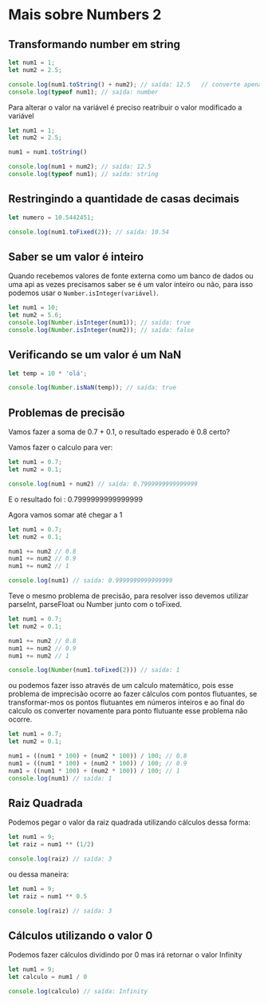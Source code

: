 # Mais sobre Numbers 2

## Transformando number em string

```js
let num1 = 1;
let num2 = 2.5;

console.log(num1.toString() + num2); // saída: 12.5   // converte apenas nessa linha o conteúdo em number para string
console.log(typeof num1); // saída: number
```

Para alterar o valor na variável é preciso reatribuir o valor modificado a variável

```js
let num1 = 1;
let num2 = 2.5;

num1 = num1.toString()

console.log(num1 + num2); // saída: 12.5
console.log(typeof num1); // saída: string
```

## Restringindo a quantidade de casas decimais

```js
let numero = 10.5442451;

console.log(num1.toFixed(2)); // saída: 10.54
```

## Saber se um valor é inteiro

Quando recebemos valores de fonte externa como um banco de dados ou uma api as vezes precisamos saber se é um valor inteiro ou não, para isso podemos usar o `Number.isInteger(variável)`.

```js
let num1 = 10;
let num2 = 5.6;
console.log(Number.isInteger(num1)); // saída: true
console.log(Number.isInteger(num2)); // saída: false
```

## Verificando se um valor é um NaN

```js
let temp = 10 * 'olá';

console.log(Number.isNaN(temp)); // saída: true
```

## Problemas de precisão

Vamos fazer a soma de 0.7 + 0.1, o resultado esperado é 0.8 certo?

Vamos fazer o calculo para ver:

```js
let num1 = 0.7;
let num2 = 0.1;

console.log(num1 + num2) // saída: 0.7999999999999999
```

E o resultado foi : 0.7999999999999999

Agora vamos somar até chegar a 1

```js
let num1 = 0.7;
let num2 = 0.1;

num1 += num2 // 0.8
num1 += num2 // 0.9
num1 += num2 // 1

console.log(num1) // saída: 0.9999999999999999
```

Teve o mesmo problema de precisão, para resolver isso devemos utilizar parseInt, parseFloat ou Number junto com o toFixed.

```js
let num1 = 0.7;
let num2 = 0.1;

num1 += num2 // 0.8
num1 += num2 // 0.9
num1 += num2 // 1

console.log(Number(num1.toFixed(2))) // saída: 1
```

ou podemos fazer isso através de um calculo matemático, pois esse problema de imprecisão ocorre ao fazer cálculos com pontos flutuantes, se transformar-mos os pontos flutuantes em números inteiros e ao final do calculo os converter novamente para ponto flutuante esse problema não ocorre.

```js
let num1 = 0.7;
let num2 = 0.1;

num1 = ((num1 * 100) + (num2 * 100)) / 100; // 0.8
num1 = ((num1 * 100) + (num2 * 100)) / 100; // 0.9
num1 = ((num1 * 100) + (num2 * 100)) / 100; // 1
console.log(num1) // saída: 1
```

## Raiz Quadrada

Podemos pegar o valor da raiz quadrada utilizando cálculos dessa forma:

```js
let num1 = 9;
let raiz = num1 ** (1/2)

console.log(raiz) // saída: 3
```

ou dessa maneira:

```js
let num1 = 9;
let raiz = num1 ** 0.5

console.log(raiz) // saída: 3
```

## Cálculos utilizando o valor 0

Podemos fazer cálculos dividindo por 0 mas irá retornar o valor Infinity

```js
let num1 = 9;
let calculo = num1 / 0

console.log(calculo) // saída: Infinity
```
